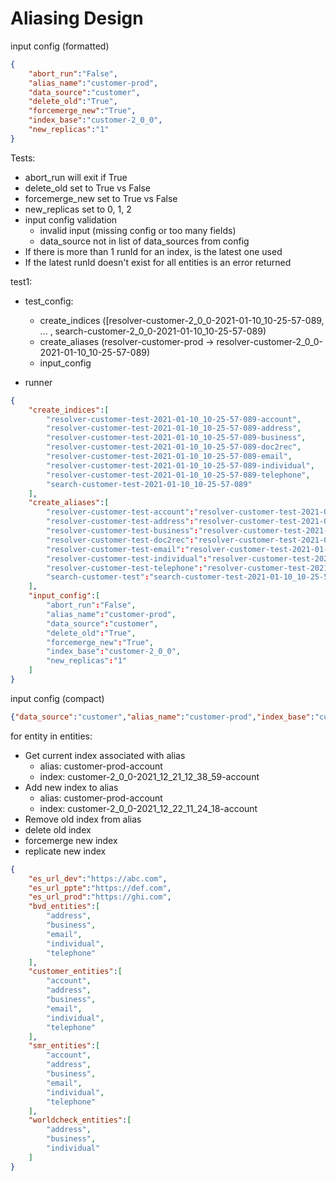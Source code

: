 # Aliasing Design

input config (formatted)

```json
{
    "abort_run":"False",
    "alias_name":"customer-prod",
    "data_source":"customer",
    "delete_old":"True",
    "forcemerge_new":"True",
    "index_base":"customer-2_0_0",
    "new_replicas":"1"
}
```



Tests:

- abort_run will exit if True
- delete_old set to True vs False
- forcemerge_new set to True vs False
- new_replicas set to 0, 1, 2
- input config validation
  - invalid input (missing config or too many fields)
  - data_source not in list of data_sources from config
- If there is more than 1 runId for an index, is the latest one used
- If the latest runId doesn't exist for all entities is an error returned



test1: 

- test_config:
  - create_indices ([resolver-customer-2_0_0-2021-01-10_10-25-57-089, ... , search-customer-2_0_0-2021-01-10_10-25-57-089)
  - create_aliases (resolver-customer-prod -> resolver-customer-2_0_0-2021-01-10_10-25-57-089)
  - input_config

- runner



```json
{
    "create_indices":[
        "resolver-customer-test-2021-01-10_10-25-57-089-account",
        "resolver-customer-test-2021-01-10_10-25-57-089-address",
        "resolver-customer-test-2021-01-10_10-25-57-089-business",
        "resolver-customer-test-2021-01-10_10-25-57-089-doc2rec",
        "resolver-customer-test-2021-01-10_10-25-57-089-email",
        "resolver-customer-test-2021-01-10_10-25-57-089-individual",
        "resolver-customer-test-2021-01-10_10-25-57-089-telephone",
        "search-customer-test-2021-01-10_10-25-57-089"
    ],
    "create_aliases":[
        "resolver-customer-test-account":"resolver-customer-test-2021-01-10_10-25-57-089-account",
        "resolver-customer-test-address":"resolver-customer-test-2021-01-10_10-25-57-089-address",
        "resolver-customer-test-business":"resolver-customer-test-2021-01-10_10-25-57-089-business",
        "resolver-customer-test-doc2rec":"resolver-customer-test-2021-01-10_10-25-57-089-doc2rec",
        "resolver-customer-test-email":"resolver-customer-test-2021-01-10_10-25-57-089-email",
        "resolver-customer-test-individual":"resolver-customer-test-2021-01-10_10-25-57-089-individual",
        "resolver-customer-test-telephone":"resolver-customer-test-2021-01-10_10-25-57-089-telephone",
        "search-customer-test":"search-customer-test-2021-01-10_10-25-57-089"
    ],
    "input_config":[
        "abort_run":"False",
        "alias_name":"customer-prod",
        "data_source":"customer",
        "delete_old":"True",
        "forcemerge_new":"True",
        "index_base":"customer-2_0_0",
        "new_replicas":"1"
    ]
}
```



input config (compact)

```json
{"data_source":"customer","alias_name":"customer-prod","index_base":"customer-2_0_0","delete_old":"True","forcemerge_new":"True","new_replicas":"1","abort_run":"False"}
```





for entity in entities:

- Get current index associated with alias
  - alias: customer-prod-account
  - index: customer-2_0_0-2021_12_21_12_38_59-account
- Add new index to alias
  - alias: customer-prod-account
  - index: customer-2_0_0-2021_12_22_11_24_18-account
- Remove old index from alias
- delete old index
- forcemerge new index
- replicate new index







```json
{
    "es_url_dev":"https://abc.com",
    "es_url_ppte":"https://def.com",
    "es_url_prod":"https://ghi.com",
    "bvd_entities":[
        "address",
        "business",
        "email",
        "individual",
        "telephone"
    ],
    "customer_entities":[
        "account",
        "address",
        "business",
        "email",
        "individual",
        "telephone"
    ],
    "smr_entities":[
        "account",
        "address",
        "business",
        "email",
        "individual",
        "telephone"
    ],
    "worldcheck_entities":[
        "address",
        "business",
        "individual"
    ]
}
```









